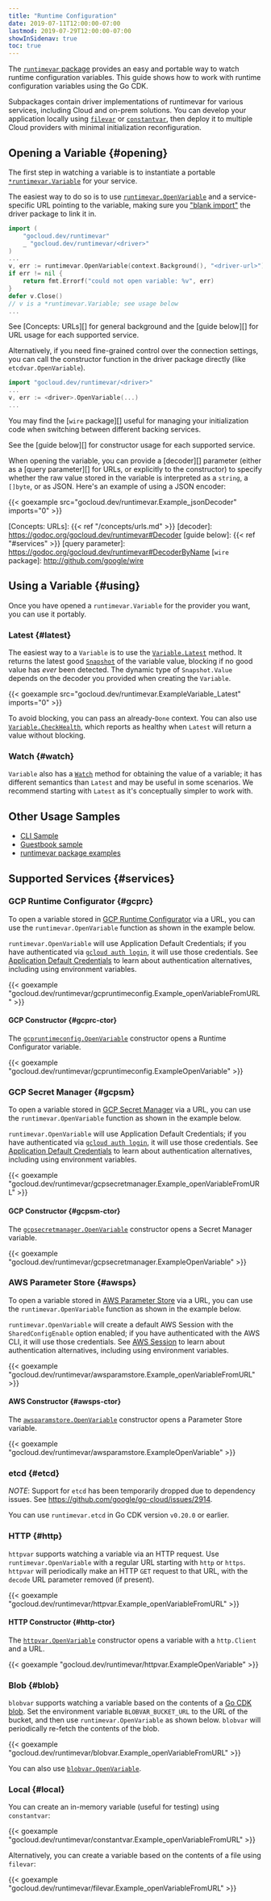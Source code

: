 ```yaml
---
title: "Runtime Configuration"
date: 2019-07-11T12:00:00-07:00
lastmod: 2019-07-29T12:00:00-07:00
showInSidenav: true
toc: true
---
```


The [`runtimevar` package][] provides an easy and portable way to watch runtime
configuration variables. This guide shows how to work with runtime configuration
variables using the Go CDK.

<!--more-->

Subpackages contain driver implementations of runtimevar for various services,
including Cloud and on-prem solutions. You can develop your application locally
using [`filevar`][] or [`constantvar`][], then deploy it to multiple Cloud
providers with minimal initialization reconfiguration.

[`runtimevar` package]: https://godoc.org/gocloud.dev/runtimevar
[`filevar`]: https://godoc.org/gocloud.dev/runtimevar/filevar
[`constantvar`]: https://godoc.org/gocloud.dev/runtimevar/constantvar

## Opening a Variable {#opening}

The first step in watching a variable is to instantiate a portable
[`*runtimevar.Variable`][] for your service.

The easiest way to do so is to use [`runtimevar.OpenVariable`][] and a service-specific URL pointing
to the variable, making sure you ["blank import"][] the driver package to link
it in.

```go
import (
	"gocloud.dev/runtimevar"
	_ "gocloud.dev/runtimevar/<driver>"
)
...
v, err := runtimevar.OpenVariable(context.Background(), "<driver-url>")
if err != nil {
    return fmt.Errorf("could not open variable: %v", err)
}
defer v.Close()
// v is a *runtimevar.Variable; see usage below
...
```

See [Concepts: URLs][] for general background and the [guide below][]
for URL usage for each supported service.

Alternatively, if you need fine-grained control
over the connection settings, you can call the constructor function in the
driver package directly (like `etcdvar.OpenVariable`).

```go
import "gocloud.dev/runtimevar/<driver>"
...
v, err := <driver>.OpenVariable(...)
...
```

You may find the [`wire` package][] useful for managing your initialization code
when switching between different backing services.

See the [guide below][] for constructor usage for each supported service.

When opening the variable, you can provide a [decoder][] parameter (either as a
[query parameter][] for URLs, or explicitly to the constructor) to specify
whether the raw value stored in the variable is interpreted as a `string`, a
`[]byte`, or as JSON. Here's an example of using a JSON encoder:

{{< goexample src="gocloud.dev/runtimevar.Example_jsonDecoder" imports="0" >}}

[`*runtimevar.Variable`]: https://godoc.org/gocloud.dev/runtimevar#Variable
[`runtimevar.OpenVariable`]: https://godoc.org/gocloud.dev/runtimevar#OpenVariable
["blank import"]: https://golang.org/doc/effective_go.html#blank_import
[Concepts: URLs]: {{< ref "/concepts/urls.md" >}}
[decoder]: https://godoc.org/gocloud.dev/runtimevar#Decoder
[guide below]: {{< ref "#services" >}}
[query parameter]: https://godoc.org/gocloud.dev/runtimevar#DecoderByName
[`wire` package]: http://github.com/google/wire

## Using a Variable {#using}

Once you have opened a `runtimevar.Variable` for the provider you want, you can
use it portably.

### Latest {#latest}

The easiest way to a `Variable` is to use the [`Variable.Latest`][] method. It
returns the latest good [`Snapshot`][] of the variable value, blocking if no
good value has *ever* been detected. The dynamic type of `Snapshot.Value`
depends on the decoder you provided when creating the `Variable`.

{{< goexample src="gocloud.dev/runtimevar.ExampleVariable_Latest" imports="0" >}}

To avoid blocking, you can pass an already-`Done` context. You can also use
[`Variable.CheckHealth`][], which reports as healthy when `Latest` will
return a value without blocking.

[`Variable.Latest`]: https://godoc.org/gocloud.dev/runtimevar#Variable.Latest
[`Variable.CheckHealth`]: https://godoc.org/gocloud.dev/runtimevar#Variable.CheckHealth
[`Snapshot`]: https://godoc.org/gocloud.dev/runtimevar#Snapshot

### Watch {#watch}

`Variable` also has a [`Watch`][] method for obtaining the value of a variable;
it has different semantics than `Latest` and may be useful in some scenarios. We
recommend starting with `Latest` as it's conceptually simpler to work with.

[`Watch`]: https://godoc.org/gocloud.dev/runtimevar#Variable.Watch

## Other Usage Samples

* [CLI Sample](https://github.com/google/go-cloud/tree/master/samples/gocdk-runtimevar)
* [Guestbook sample](https://gocloud.dev/tutorials/guestbook/)
* [runtimevar package examples](https://godoc.org/gocloud.dev/runtimevar#pkg-examples)

## Supported Services {#services}

### GCP Runtime Configurator {#gcprc}

To open a variable stored in [GCP Runtime Configurator][] via a URL, you can use
the `runtimevar.OpenVariable` function as shown in the example below.

[GCP Runtime Configurator]: https://cloud.google.com/deployment-manager/runtime-configurator/

`runtimevar.OpenVariable` will use Application Default Credentials; if you have
authenticated via [`gcloud auth login`][], it will use those credentials. See
[Application Default Credentials][GCP creds] to learn about authentication
alternatives, including using environment variables.

[GCP creds]: https://cloud.google.com/docs/authentication/production
[`gcloud auth login`]: https://cloud.google.com/sdk/gcloud/reference/auth/login

{{< goexample
"gocloud.dev/runtimevar/gcpruntimeconfig.Example_openVariableFromURL" >}}

#### GCP Constructor {#gcprc-ctor}

The [`gcpruntimeconfig.OpenVariable`][] constructor opens a Runtime Configurator
variable.

{{< goexample "gocloud.dev/runtimevar/gcpruntimeconfig.ExampleOpenVariable" >}}

[`gcpruntimeconfig.OpenVariable`]: https://godoc.org/gocloud.dev/runtimevar/gcpruntimeconfig#OpenVariable

### GCP Secret Manager {#gcpsm}

To open a variable stored in [GCP Secret Manager][] via a URL, you can use
the `runtimevar.OpenVariable` function as shown in the example below.

[GCP Secret Manager]: https://cloud.google.com/secret-manager

`runtimevar.OpenVariable` will use Application Default Credentials; if you have
authenticated via [`gcloud auth login`][], it will use those credentials. See
[Application Default Credentials][GCP creds] to learn about authentication
alternatives, including using environment variables.

[GCP creds]: https://cloud.google.com/docs/authentication/production
[`gcloud auth login`]: https://cloud.google.com/sdk/gcloud/reference/auth/login

{{< goexample
"gocloud.dev/runtimevar/gcpsecretmanager.Example_openVariableFromURL" >}}

#### GCP Constructor {#gcpsm-ctor}

The [`gcpsecretmanager.OpenVariable`][] constructor opens a Secret Manager
variable.

{{< goexample "gocloud.dev/runtimevar/gcpsecretmanager.ExampleOpenVariable" >}}

[`gcpsecretmanager.OpenVariable`]: https://godoc.org/gocloud.dev/runtimevar/gcpsecretmanager#OpenVariable

### AWS Parameter Store {#awsps}

To open a variable stored in [AWS Parameter Store][] via a URL, you can use the
`runtimevar.OpenVariable` function as shown in the example below.

[AWS Parameter Store]:
https://docs.aws.amazon.com/systems-manager/latest/userguide/systems-manager-parameter-store.html

`runtimevar.OpenVariable` will create a default AWS Session with the
`SharedConfigEnable` option enabled; if you have authenticated with the AWS CLI,
it will use those credentials. See [AWS Session][] to learn about authentication
alternatives, including using environment variables.

[AWS Session]: https://docs.aws.amazon.com/sdk-for-go/api/aws/session/

{{< goexample
"gocloud.dev/runtimevar/awsparamstore.Example_openVariableFromURL" >}}

#### AWS Constructor {#awsps-ctor}

The [`awsparamstore.OpenVariable`][] constructor opens a Parameter Store
variable.

{{< goexample "gocloud.dev/runtimevar/awsparamstore.ExampleOpenVariable" >}}

[`awsparamstore.OpenVariable`]:
https://godoc.org/gocloud.dev/runtimevar/awsparamstore#OpenVariable

### etcd {#etcd}

*NOTE*: Support for `etcd` has been temporarily dropped due to dependency
issues. See https://github.com/google/go-cloud/issues/2914.

You can use `runtimevar.etcd` in Go CDK version `v0.20.0` or earlier.

### HTTP {#http}

`httpvar` supports watching a variable via an HTTP request. Use
`runtimevar.OpenVariable` with a regular URL starting with `http` or `https`.
`httpvar` will periodically make an HTTP `GET` request to that URL, with the
`decode` URL parameter removed (if present).

{{< goexample "gocloud.dev/runtimevar/httpvar.Example_openVariableFromURL" >}}

#### HTTP Constructor {#http-ctor}

The [`httpvar.OpenVariable`][] constructor opens a variable with a `http.Client`
and a URL.

{{< goexample "gocloud.dev/runtimevar/httpvar.ExampleOpenVariable" >}}

[`httpvar.OpenVariable`]: https://godoc.org/gocloud.dev/runtimevar/httpvar#OpenVariable

### Blob {#blob}

`blobvar` supports watching a variable based on the contents of a
[Go CDK blob][]. Set the environment variable `BLOBVAR_BUCKET_URL` to the URL
of the bucket, and then use `runtimevar.OpenVariable` as shown below.
`blobvar` will periodically re-fetch the contents of the blob.

{{< goexample "gocloud.dev/runtimevar/blobvar.Example_openVariableFromURL" >}}

[Go CDK blob]: https://gocloud.dev/howto/blob/

You can also use [`blobvar.OpenVariable`][].

[`blobvar.OpenVariable`]: https://godoc.org/gocloud.dev/runtimevar/blobvar#OpenVariable

### Local {#local}

You can create an in-memory variable (useful for testing) using `constantvar`:

{{< goexample "gocloud.dev/runtimevar/constantvar.Example_openVariableFromURL" >}}

Alternatively, you can create a variable based on the contents of a file using
`filevar`:

{{< goexample "gocloud.dev/runtimevar/filevar.Example_openVariableFromURL" >}}
